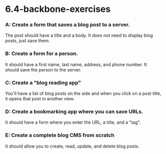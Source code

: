 # 6.4-backbone-exercises

### A: Create a form that saves a blog post to a server. 
The post should have a title and a body. It does not need to display blog posts, just save them.

### B: Create a form for a person. 
It should have a first name, last name, address, and phone number. It should save the person to the server.

### C: Create a "blog reading app" 
You'll have a list of blog posts on the side and when you click on a post title, it opens that post in another view.

### D: Create a bookmarking app where you can save URLs. 
It should have a form where you enter the URL, a title, and a "tag".

### E: Create a complete blog CMS from scratch 
It should allow you to create, read, update, and delete blog posts.
